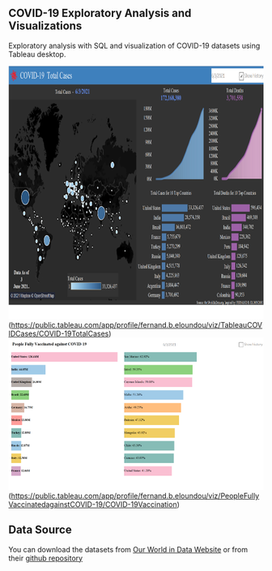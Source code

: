 ## **COVID-19 Exploratory Analysis and Visualizations**
Exploratory analysis with SQL and visualization of COVID-19 datasets using Tableau desktop.

<img src="COVID-19-Total-Cases.png" width="800" height="500"/>(https://public.tableau.com/app/profile/fernand.b.eloundou/viz/TableauCOVIDCases/COVID-19TotalCases)
<img src="People_Fully_Vaccinated_against_COVID-19.png" width="600" height="300"/>(https://public.tableau.com/app/profile/fernand.b.eloundou/viz/PeopleFullyVaccinatedagainstCOVID-19/COVID-19Vaccination)


## **Data Source**
You can download the datasets from [Our World in Data Website](https://ourworldindata.org/covid-deaths)
or from their [github repository](https://github.com/owid/covid-19-data)
